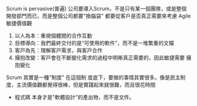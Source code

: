 Scrum is pervasive(普遍)
公司要導入Scrum，不是只有某一個團隊，或是整個開發部門而已，而是整個公司都要"換腦袋" 都要從客戶是否真正需要來考慮 
Agile 敏捷價值觀

1.  以⼈為本：重視個體間的合作互動
2. ⽬標導向：我們最終交付的是“可使⽤的軟件”，⽽不是⼀堆繁重的文檔 
3. 客⼾為先：理解客⼾需求，與客⼾合作 
4. 擁抱改變：客⼾會在不斷變化需求的過程中明晰真正需要的，因此敏捷需要 擁抱變化

Scrum 其實是一種"制度" 在這個制 度底下，要做的事情其實很多。像是民主制度，主流價值觀都覺得很棒，但是實踐起來就很難，而且很花時間

- 程式碼 本身才是"軟體設計"的產出物，而不是文件。